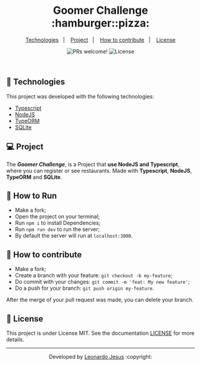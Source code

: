 
<p align="center">
	<h1 align="center">Goomer Challenge :hamburger::pizza:</h1>
</p>

<p align="center">
  <a href="#-Technologies">Technologies</a>&nbsp;&nbsp;&nbsp;|&nbsp;&nbsp;&nbsp;
  <a href="#-Project">Project</a>&nbsp;&nbsp;&nbsp;|&nbsp;&nbsp;&nbsp;
  <a href="#-How-to-contribute">How to contribute</a>&nbsp;&nbsp;&nbsp;|&nbsp;&nbsp;&nbsp;
  <a href="#memo-license">License</a>
</p>

<p align="center">
 <img src="https://img.shields.io/static/v1?label=PRs&message=welcome&color=7159c1&labelColor=000000" alt="PRs welcome!" />

  <img alt="License" src="https://img.shields.io/static/v1?label=license&message=MIT&color=7159c1&labelColor=000000">
</p>

<br>

## 🚀 Technologies

This project was developed with the following technologies:

- [Typescript](https://www.typescriptlang.org/)
- [NodeJS](https://nodejs.org/)
- [TypeORM](https://typeorm.io/)
- [SQLite](https://www.sqlite.org/index.html)

## 💻 Project

The ***Goomer Challenge***,  is a Project that **use NodeJS and Typescript**, where you can register or see restaurants. Made with **Typescript**, **NodeJS**, **TypeORM** and **SQLite**.

## 🏃 How to Run
- Make a fork;
- Open the project on your terminal;
- Run `npm i` to install Dependencies;
- Run `npm run dev` to run the server;
- By default the server will run at `localhost:3000`.

## 🤔 How to contribute

- Make a fork;
- Create a branch with your feature: `git checkout -b my-feature`;
- Do commit with your changes: `git commit -m 'feat: My new feature'`;
- Do a push for your branch: `git push origin my-feature`.

After the merge of your pull request was made, you can delete your branch.

## :memo: License

This project is under License MIT. See the documentation [LICENSE](LICENSE) for more details.

---

<p align="center">Developed by <a href="https://www.linkedin.com/in/leonardojesus02/">Leonardo Jesus</a> :copyright:
